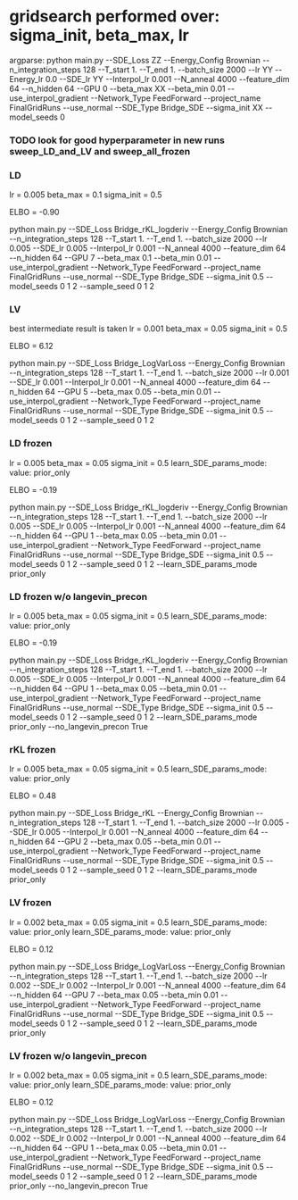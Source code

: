 # gridsearch performed over: sigma_init, beta_max, lr

argparse:
python main.py --SDE_Loss ZZ --Energy_Config Brownian --n_integration_steps 128 --T_start 1. --T_end 1. --batch_size 2000 --lr YY --Energy_lr 0.0 --SDE_lr YY --Interpol_lr 0.001 --N_anneal 4000 --feature_dim 64 --n_hidden 64 --GPU 0 --beta_max XX --beta_min 0.01 --use_interpol_gradient --Network_Type FeedForward --project_name FinalGridRuns --use_normal --SDE_Type Bridge_SDE --sigma_init XX --model_seeds 0


### TODO look for good hyperparameter in new runs sweep_LD_and_LV and sweep_all_frozen


### LD 
lr = 0.005
beta_max = 0.1
sigma_init = 0.5

ELBO = -0.90

python main.py --SDE_Loss Bridge_rKL_logderiv --Energy_Config Brownian --n_integration_steps 128 --T_start 1. --T_end 1. --batch_size 2000 --lr 0.005 --SDE_lr 0.005 --Interpol_lr 0.001 --N_anneal 4000 --feature_dim 64 --n_hidden 64 --GPU 7 --beta_max 0.1 --beta_min 0.01 --use_interpol_gradient --Network_Type FeedForward --project_name FinalGridRuns --use_normal --SDE_Type Bridge_SDE --sigma_init 0.5 --model_seeds 0 1 2 --sample_seed 0 1 2


### LV 
best intermediate result is taken
lr = 0.001
beta_max = 0.05
sigma_init = 0.5

ELBO = 6.12

python main.py --SDE_Loss Bridge_LogVarLoss --Energy_Config Brownian --n_integration_steps 128 --T_start 1. --T_end 1. --batch_size 2000 --lr 0.001 --SDE_lr 0.001 --Interpol_lr 0.001 --N_anneal 4000 --feature_dim 64 --n_hidden 64 --GPU 5 --beta_max 0.05 --beta_min 0.01 --use_interpol_gradient --Network_Type FeedForward --project_name FinalGridRuns --use_normal --SDE_Type Bridge_SDE --sigma_init 0.5 --model_seeds 0 1 2 --sample_seed 0 1 2

### LD frozen
lr = 0.005
beta_max = 0.05
sigma_init = 0.5
learn_SDE_params_mode:
value: prior_only

ELBO = -0.19

python main.py --SDE_Loss Bridge_rKL_logderiv --Energy_Config Brownian --n_integration_steps 128 --T_start 1. --T_end 1. --batch_size 2000 --lr 0.005 --SDE_lr 0.005 --Interpol_lr 0.001 --N_anneal 4000 --feature_dim 64 --n_hidden 64 --GPU 1 --beta_max 0.05 --beta_min 0.01 --use_interpol_gradient --Network_Type FeedForward --project_name FinalGridRuns --use_normal --SDE_Type Bridge_SDE --sigma_init 0.5 --model_seeds 0 1 2 --sample_seed 0 1 2 --learn_SDE_params_mode prior_only

### LD frozen w/o langevin_precon
lr = 0.005
beta_max = 0.05
sigma_init = 0.5
learn_SDE_params_mode:
value: prior_only

ELBO = -0.19

python main.py --SDE_Loss Bridge_rKL_logderiv --Energy_Config Brownian --n_integration_steps 128 --T_start 1. --T_end 1. --batch_size 2000 --lr 0.005 --SDE_lr 0.005 --Interpol_lr 0.001 --N_anneal 4000 --feature_dim 64 --n_hidden 64 --GPU 1 --beta_max 0.05 --beta_min 0.01 --use_interpol_gradient --Network_Type FeedForward --project_name FinalGridRuns --use_normal --SDE_Type Bridge_SDE --sigma_init 0.5 --model_seeds 0 1 2 --sample_seed 0 1 2 --learn_SDE_params_mode prior_only --no_langevin_precon True


### rKL frozen
lr = 0.005
beta_max = 0.05
sigma_init = 0.5
learn_SDE_params_mode:
value: prior_only

ELBO = 0.48

python main.py --SDE_Loss Bridge_rKL --Energy_Config Brownian --n_integration_steps 128 --T_start 1. --T_end 1. --batch_size 2000 --lr 0.005 --SDE_lr 0.005 --Interpol_lr 0.001 --N_anneal 4000 --feature_dim 64 --n_hidden 64 --GPU 2 --beta_max 0.05 --beta_min 0.01 --use_interpol_gradient --Network_Type FeedForward --project_name FinalGridRuns --use_normal --SDE_Type Bridge_SDE --sigma_init 0.5 --model_seeds 0 1 2 --sample_seed 0 1 2 --learn_SDE_params_mode prior_only

### LV frozen
lr = 0.002
beta_max = 0.05
sigma_init = 0.5
learn_SDE_params_mode:
value: prior_only
learn_SDE_params_mode:
value: prior_only

ELBO = 0.12

python main.py --SDE_Loss Bridge_LogVarLoss --Energy_Config Brownian --n_integration_steps 128 --T_start 1. --T_end 1. --batch_size 2000 --lr 0.002 --SDE_lr 0.002 --Interpol_lr 0.001 --N_anneal 4000 --feature_dim 64 --n_hidden 64 --GPU 7 --beta_max 0.05 --beta_min 0.01 --use_interpol_gradient --Network_Type FeedForward --project_name FinalGridRuns --use_normal --SDE_Type Bridge_SDE --sigma_init 0.5 --model_seeds 0 1 2 --sample_seed 0 1 2 --learn_SDE_params_mode prior_only


### LV frozen w/o langevin_precon
lr = 0.002
beta_max = 0.05
sigma_init = 0.5
learn_SDE_params_mode:
value: prior_only
learn_SDE_params_mode:
value: prior_only

ELBO = 0.12

python main.py --SDE_Loss Bridge_LogVarLoss --Energy_Config Brownian --n_integration_steps 128 --T_start 1. --T_end 1. --batch_size 2000 --lr 0.002 --SDE_lr 0.002 --Interpol_lr 0.001 --N_anneal 4000 --feature_dim 64 --n_hidden 64 --GPU 1 --beta_max 0.05 --beta_min 0.01 --use_interpol_gradient --Network_Type FeedForward --project_name FinalGridRuns --use_normal --SDE_Type Bridge_SDE --sigma_init 0.5 --model_seeds 0 1 2 --sample_seed 0 1 2 --learn_SDE_params_mode prior_only --no_langevin_precon True

